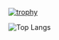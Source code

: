 
[![trophy](https://github-profile-trophy.vercel.app/?username=bi-jonzz)](https://github.com/ryo-ma/github-profile-trophy)

![Top Langs](https://github-readme-stats.vercel.app/api/top-langs/?username=bi-jonzz&hide_progress=true)

<!--
**bi-jonzz/bi-jonzz** is a ✨ _special_ ✨ repository because its `README.md` (this file) appears on your GitHub profile.

Here are some ideas to get you started:

- 🔭 I’m currently working on ...
- 🌱 I’m currently learning ...
- 👯 I’m looking to collaborate on ...
- 🤔 I’m looking for help with ...
- 💬 Ask me about ...
- 📫 How to reach me: ...
- 😄 Pronouns: ...
- ⚡ Fun fact: ...
-->
